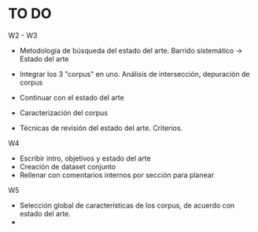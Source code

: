 # TO DO

W2 - W3

- Metodología de búsqueda del estado del arte. Barrido sistemático
    -> Estado del arte

- Integrar los 3 "corpus" en uno. Análisis de intersección, depuración de corpus

- Continuar con el estado del arte
- Caracterización del corpus
- Técnicas de revisión del estado del arte. Criterios.

W4

- Escribir intro, objetivos y estado del arte
- Creación de dataset conjunto
- Rellenar con comentarios internos por sección para planear

W5

- Selección global de características de los corpus, de acuerdo con estado del arte.
- 